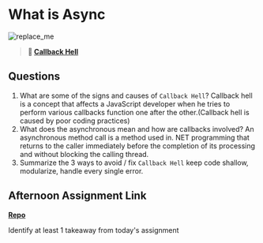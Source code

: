 # What is Async

![replace_me](https://codeworks.blob.core.windows.net/public/assets/img/illustrations/placeholder.svg)

> **📖 [Callback Hell](https://codeworksacademy.com/fs-student-guide/resources/wk4/01-Callbacks)**

## Questions

1. What are some of the signs and causes of `Callback Hell`?
 Callback hell is a concept that affects a JavaScript developer when he tries to perform various callbacks function one after the other.(Callback hell is caused by poor coding practices)
2. What does the asynchronous mean and how are callbacks involved?
An asynchronous method call is a method used in. NET programming that returns to the caller immediately before the completion of its processing and without blocking the calling thread.
3. Summarize the 3 ways to avoid / fix `Callback Hell`
keep code shallow, modularize, handle every single error. 
## Afternoon Assignment Link

**[Repo]()**

Identify at least 1 takeaway from today's assignment
